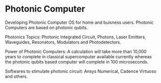 # Photonic Computer
Developing Photonic Computer OS for home and buisness users. Photonic Computers are based on photonic qubits.

Photonics Topics: Photonic Integrated Circuit, Photons, Laser Emitters, Waveguides, Resonators, Modulators and Photodetectors. 

Power of Photonic Computers: A calculation will take more than 10,000 years to complete in classical supercomputer available currently whereas the photonic qubits based computer will complete in 100 microseconds.

Softwares to stimulate photonic circuit: Ansys Numerical, Cadence Virtuoso and others.
